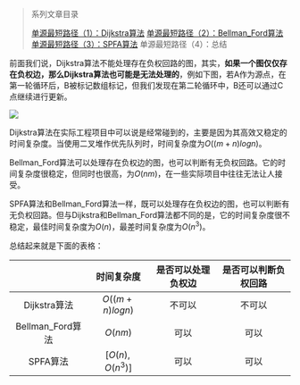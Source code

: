 ﻿> 系列文章目录
>
> [单源最短路径（1）：Dijkstra算法](https://subetter.com/articles/2018/03/dijkstra-algorithm.html)
> [单源最短路径（2）：Bellman_Ford算法](https://subetter.com/articles/2018/03/bellman-ford-algorithm.html)
> [单源最短路径（3）：SPFA算法](https://subetter.com/articles/2018/03/spfa-algorithm.html)
> 单源最短路径（4）：总结

前面我们说，Dijkstra算法不能处理存在负权回路的图，其实，**如果一个图仅仅存在负权边，那么Dijkstra算法也可能是无法处理的**，例如下图，若A作为源点，在第一轮循环后，B被标记数组标记，但我们发现在第二轮循环中，B还可以通过C点继续进行更新。

![](https://subetter.com/images/figures/20180330_11.png)

Dijkstra算法在实际工程项目中可以说是经常碰到的，主要是因为其高效又稳定的时间复杂度。当使用二叉堆作优先队列时，时间复杂度为$O((m+n)logn)$。

Bellman_Ford算法可以处理存在负权边的图，也可以判断有无负权回路。它的时间复杂度很稳定，但同时也很高，为$O(nm)$，在一些实际项目中往往无法让人接受。

SPFA算法和Bellman_Ford算法一样，既可以处理存在负权边的图，也可以判断有无负权回路。但与Dijkstra和Bellman_Ford算法都不同的是，它的时间复杂度很不稳定，最佳时间复杂度为$O(n)$，最差时间复杂度为$O(n^3)$。

总结起来就是下面的表格：

|                  |   时间复杂度    | 是否可以处理负权边 | 是否可以判断负权回路 |
| :--------------: | :-------------: | :----------------: | :------------------: |
|   Dijkstra算法   | $O((m+n)logn)$  |       不可以       |        不可以        |
| Bellman_Ford算法 |     $O(nm)$     |        可以        |         可以         |
|     SPFA算法     | $[O(n),O(n^3)]$ |        可以        |         可以         |

